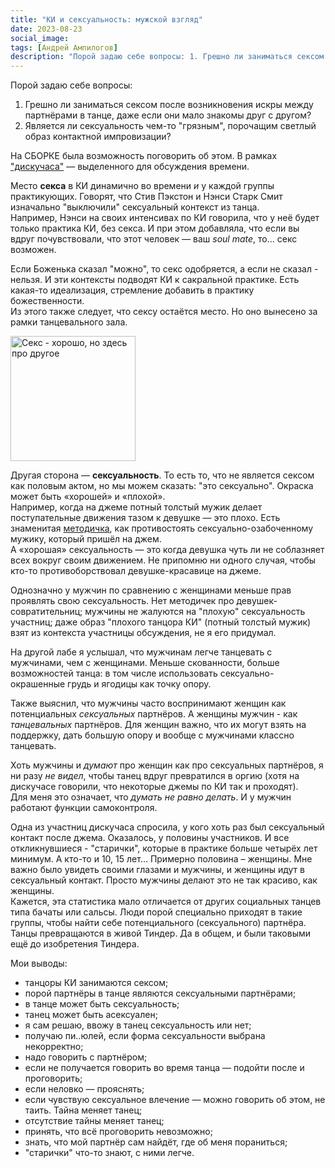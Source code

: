 ```yaml
---
title: "КИ и сексуальность: мужской взгляд"
date: 2023-08-23
social_image:
tags: [Андрей Ампилогов]
description: "Порой задаю себе вопросы: 1. Грешно ли заниматься сексом после возникновения искры между партнёрами в танце, даже если они мало знакомы друг с другом?&nbsp;..."
---
```


Порой задаю себе вопросы:
1. Грешно ли заниматься сексом после возникновения искры между партнёрами в танце, даже если они мало знакомы друг с другом?    
2. Является ли сексуальность чем-то "грязным", порочащим светлый образ контактной импровизации? 

На СБОРКЕ была возможность поговорить об этом. В рамках <a href="/blog/diskuchas">"дискучаса"</a> — выделенного для обсуждения времени.

Место **секса** в КИ динамично во времени *и* у каждой группы практикующих. Говорят, что Стив Пэкстон и Нэнси Старк Смит изначально "выключили" сексуальный контекст из танца.   
Например, Нэнси на своих интенсивах по КИ говорила, что у неё будет только практика КИ, без секса. И при этом добавляла, что если вы вдруг почувствовали, что этот человек — ваш *soul mate*, то... секс возможен.

Если Боженька сказал "можно", то секс одобряется, а если не сказал - нельзя.
И эти контексты подводят КИ к сакральной практике. Есть какая-то идеализация, стремление добавить в практику божественности.  
Из этого также следует, что сексу остаётся место. Но оно вынесено за рамки танцевального зала.

<img src="/media/tg-pack-sex (white).png" alt="Секс - хорошо, но здесь про другое" width="200px"/>

Другая сторона — **сексуальность**. То есть то, что не является сексом как половым актом, но мы можем сказать: "это сексуально". Окраска может быть «хорошей» и «плохой».  
Например, когда на джеме потный толстый мужик делает поступательные движения тазом к девушке — это плохо. Есть знаменитая <a href = "https://somatic.education/opyt-novichka-v-kontaktnoj-improvizaczii/" target="_blank" rel="noreferrer">методичка</a>, как противостоять сексуально-озабоченному мужику, который пришёл на джем.  
А «хорошая» сексуальность — это когда девушка чуть ли не соблазняет всех вокруг своим движением. Не припомню ни одного случая, чтобы кто-то противоборствовал девушке-красавице на джеме.

Однозначно у мужчин по сравнению с женщинами меньше прав проявлять свою сексуальность. Нет методичек про девушек-совратительниц; мужчины не жалуются на "плохую" сексуальность участниц; даже образ "плохого танцора КИ" (потный толстый мужик) взят из контекста участницы обсуждения, не я его придумал.

На другой лабе я услышал, что мужчинам легче танцевать с мужчинами, чем с женщинами. Меньше скованности, больше возможностей танца: в том числе использовать сексуально-окрашенные грудь и ягодицы как точку опору.

Также выяснил, что мужчины часто воспринимают женщин как потенциальных *сексуальных* партнёров. А женщины мужчин - как *танцевальных* партнёров. Для женщин важно, что их могут взять на поддержку, дать большую опору и вообще с мужчинами классно танцевать.

Хоть мужчины и *думают* про женщин как про сексуальных партнёров, я ни разу *не видел*, чтобы танец вдруг превратился в оргию (хотя на дискучасе говорили, что некоторые джемы по КИ так и проходят).  
Для меня это означает, что *думать не равно делать*. И у мужчин работают функции самоконтроля.

Одна из участниц дискучаса спросила, у кого хоть раз был сексуальный контакт после джема. Оказалось, у половины участников. И все откликнувшиеся - "старички", которые в практике больше четырёх лет минимум. А кто-то и 10, 15 лет... Примерно половина – женщины. Мне важно было увидеть своими глазами и мужчины, и женщины идут в сексуальный контакт. Просто мужчины делают это не так красиво, как женщины.  
Кажется, эта статистика мало отличается от других социальных танцев типа бачаты или сальсы. Люди порой специально приходят в такие группы, чтобы найти себе потенциального (сексуального) партнёра.  
Танцы превращаются в живой Тиндер. Да в общем, и были таковыми ещё до изобретения Тиндера.

Мои выводы:
* танцоры КИ занимаются сексом;
* порой партнёры в танце являются сексуальными партнёрами;
* в танце может быть сексуальность;
* танец может быть асексуален;
* я сам решаю, ввожу в танец сексуальность или нет;
* получаю пи..юлей, если форма сексуальности выбрана некорректно;
* надо говорить с партнёром;
* если не получается говорить во время танца — подойти после и проговорить;
* если неловко — прояснять;
* если чувствую сексуальное влечение — можно говорить об этом, не таить. Тайна меняет танец;
* отсутствие тайны меняет танец;
* принять, что всё проговорить невозможно;
* знать, что мой партнёр сам найдёт, где об меня пораниться; 
* "старички" что-то знают, с ними легче.
